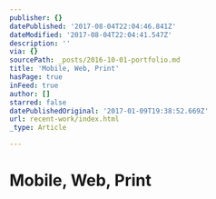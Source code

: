 ```yaml
---
publisher: {}
datePublished: '2017-08-04T22:04:46.841Z'
dateModified: '2017-08-04T22:04:41.547Z'
description: ''
via: {}
sourcePath: _posts/2016-10-01-portfolio.md
title: 'Mobile, Web, Print'
hasPage: true
inFeed: true
author: []
starred: false
datePublishedOriginal: '2017-01-09T19:38:52.669Z'
url: recent-work/index.html
_type: Article

---
```

# Mobile, Web, Print